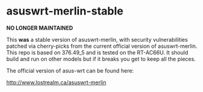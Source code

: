 asuswrt-merlin-stable
=====================

**NO LONGER MAINTAINED**

This **was** a stable version of asuswrt-merlin, with security vulnerabilities patched via cherry-picks
from the current official version of asuswrt-merlin. This repo is based on 376.49_5 and is tested
on the RT-AC66U.  It should build and run on other models but if it breaks you get to keep all the 
pieces.

The official version of asus-wrt can be found here:

http://www.lostrealm.ca/asuswrt-merlin
